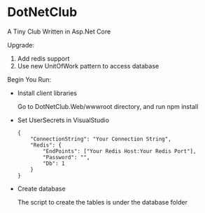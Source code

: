 # DotNetClub
A Tiny Club Written in Asp.Net Core

Upgrade:

1. Add redis support
2. Use new UnitOfWork pattern to access database

Begin You Run:

* Install client libraries

	Go to DotNetClub.Web/wwwroot directory, and run npm install

* Set UserSecrets in VisualStudio

	```
	{
		"ConnectionString": "Your Connection String",
		"Redis": {
			"EndPoints": ["Your Redis Host:Your Redis Port"],
			"Password": "",
			"Db": 1
		}
	}
	```
	
* Create database

	The script to create the tables is under the database folder
